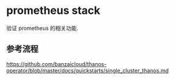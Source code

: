 # prometheus stack

验证 prometheus 的相关功能.

## 参考流程

https://github.com/banzaicloud/thanos-operator/blob/master/docs/quickstarts/single_cluster_thanos.md
